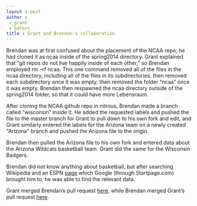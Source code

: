 ```yaml
---
layout : post
author : 
 - grant
 - bdferr
title : Grant and Brendan's collaboration
---
```


Brendan was at first confused about the placement of the NCAA repo; he had cloned it as ncaa inside of the spring2014 directory. Grant explained that “git repos do not live happily inside of each other,” so Brendan employed rm –rf ncaa. This one command removed all of the files in the ncaa directory, including all of the files in its subdirectories, then removed each subdirectory once it was empty, then removed the folder “ncaa” once it was empty. Brendan then respawned the ncaa directory outside of the spring2014 folder, so that it could have more Lebensraum.

After cloning the NCAA github repo in nitrous, Brendan made a branch called “wisconsin” inside it. He added the requested labels and pushed the file to the master branch for Grant to pull down to his own fork and edit, and Grant similarly entered the labels for the Arizona team on a newly created "Arizona" branch and pushed the Arizona file to the origin.

Brendan then pulled the Arizona file to his own fork and entered data about the Arizona Wildcats basketball team. Grant did the same for the Wisconsin Badgers.
 
Brendan did not know anything about basketball, but after searching Wikipedia and an ESPN [page](http://espn.go.com/mens-college-basketball/tournament/history/_/team1/5229) which Google (through Startpage.com) brought him to, he was able to find the relevant data.

Grant merged Brendan’s pull request [here](https://github.com/silshack/NCAA/pull/37), while Brendan merged Grant’s pull request [here](https://github.com/silshack/NCAA/pull/38).